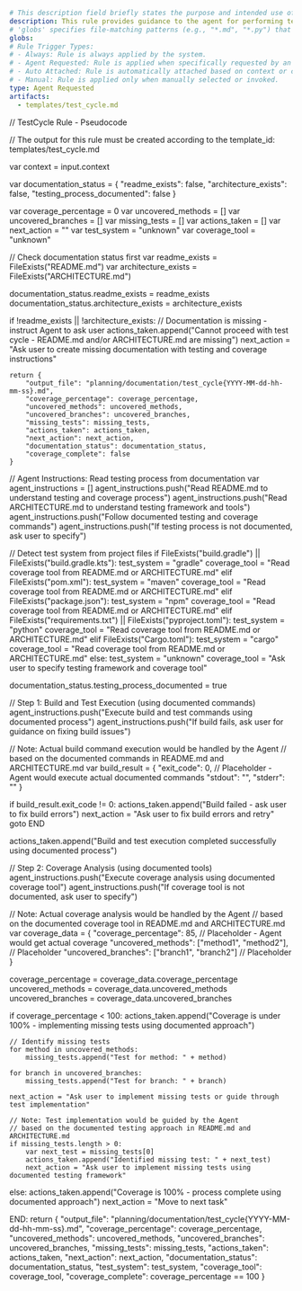 ```yaml
# This description field briefly states the purpose and intended use of this rule.
description: This rule provides guidance to the agent for performing testing and coverage analysis. It outlines how to check for required documentation, execute build and test commands using documented procedures, analyze code coverage, and identify missing tests. The rule does not automate any testing or analysis; the agent should follow the steps to ensure testing aligns with project standards and to generate comprehensive test cycle reports.
# 'globs' specifies file-matching patterns (e.g., "*.md", "*.py") that determine which files this rule applies to.
globs: 
# Rule Trigger Types: 
# - Always: Rule is always applied by the system.
# - Agent Requested: Rule is applied when specifically requested by an agent.
# - Auto Attached: Rule is automatically attached based on context or conditions.
# - Manual: Rule is applied only when manually selected or invoked.
type: Agent Requested
artifacts:
  - templates/test_cycle.md
```
// TestCycle Rule - Pseudocode

// The output for this rule must be created according to the template_id: templates/test_cycle.md

var context = input.context

var documentation_status = {
    "readme_exists": false,
    "architecture_exists": false,
    "testing_process_documented": false
}

var coverage_percentage = 0
var uncovered_methods = []
var uncovered_branches = []
var missing_tests = []
var actions_taken = []
var next_action = ""
var test_system = "unknown"
var coverage_tool = "unknown"

// Check documentation status first
var readme_exists = FileExists("README.md")
var architecture_exists = FileExists("ARCHITECTURE.md")

documentation_status.readme_exists = readme_exists
documentation_status.architecture_exists = architecture_exists

if !readme_exists || !architecture_exists:
    // Documentation is missing - instruct Agent to ask user
    actions_taken.append("Cannot proceed with test cycle - README.md and/or ARCHITECTURE.md are missing")
    next_action = "Ask user to create missing documentation with testing and coverage instructions"
    
    return {
        "output_file": "planning/documentation/test_cycle{YYYY-MM-dd-hh-mm-ss}.md",
        "coverage_percentage": coverage_percentage,
        "uncovered_methods": uncovered_methods,
        "uncovered_branches": uncovered_branches,
        "missing_tests": missing_tests,
        "actions_taken": actions_taken,
        "next_action": next_action,
        "documentation_status": documentation_status,
        "coverage_complete": false
    }

// Agent Instructions: Read testing process from documentation
var agent_instructions = []
agent_instructions.push("Read README.md to understand testing and coverage process")
agent_instructions.push("Read ARCHITECTURE.md to understand testing framework and tools")
agent_instructions.push("Follow documented testing and coverage commands")
agent_instructions.push("If testing process is not documented, ask user to specify")

// Detect test system from project files
if FileExists("build.gradle") || FileExists("build.gradle.kts"):
    test_system = "gradle"
    coverage_tool = "Read coverage tool from README.md or ARCHITECTURE.md"
elif FileExists("pom.xml"):
    test_system = "maven"
    coverage_tool = "Read coverage tool from README.md or ARCHITECTURE.md"
elif FileExists("package.json"):
    test_system = "npm"
    coverage_tool = "Read coverage tool from README.md or ARCHITECTURE.md"
elif FileExists("requirements.txt") || FileExists("pyproject.toml"):
    test_system = "python"
    coverage_tool = "Read coverage tool from README.md or ARCHITECTURE.md"
elif FileExists("Cargo.toml"):
    test_system = "cargo"
    coverage_tool = "Read coverage tool from README.md or ARCHITECTURE.md"
else:
    test_system = "unknown"
    coverage_tool = "Ask user to specify testing framework and coverage tool"

documentation_status.testing_process_documented = true

// Step 1: Build and Test Execution (using documented commands)
agent_instructions.push("Execute build and test commands using documented process")
agent_instructions.push("If build fails, ask user for guidance on fixing build issues")

// Note: Actual build command execution would be handled by the Agent
// based on the documented commands in README.md and ARCHITECTURE.md
var build_result = {
    "exit_code": 0, // Placeholder - Agent would execute actual documented commands
    "stdout": "",
    "stderr": ""
}

if build_result.exit_code != 0:
    actions_taken.append("Build failed - ask user to fix build errors")
    next_action = "Ask user to fix build errors and retry"
    goto END

actions_taken.append("Build and test execution completed successfully using documented process")

// Step 2: Coverage Analysis (using documented tools)
agent_instructions.push("Execute coverage analysis using documented coverage tool")
agent_instructions.push("If coverage tool is not documented, ask user to specify")

// Note: Actual coverage analysis would be handled by the Agent
// based on the documented coverage tool in README.md and ARCHITECTURE.md
var coverage_data = {
    "coverage_percentage": 85, // Placeholder - Agent would get actual coverage
    "uncovered_methods": ["method1", "method2"], // Placeholder
    "uncovered_branches": ["branch1", "branch2"] // Placeholder
}

coverage_percentage = coverage_data.coverage_percentage
uncovered_methods = coverage_data.uncovered_methods
uncovered_branches = coverage_data.uncovered_branches

if coverage_percentage < 100:
    actions_taken.append("Coverage is under 100% - implementing missing tests using documented approach")
    
    // Identify missing tests
    for method in uncovered_methods:
        missing_tests.append("Test for method: " + method)
    
    for branch in uncovered_branches:
        missing_tests.append("Test for branch: " + branch)
    
    next_action = "Ask user to implement missing tests or guide through test implementation"
    
    // Note: Test implementation would be guided by the Agent
    // based on the documented testing approach in README.md and ARCHITECTURE.md
    if missing_tests.length > 0:
        var next_test = missing_tests[0]
        actions_taken.append("Identified missing test: " + next_test)
        next_action = "Ask user to implement missing tests using documented testing framework"
else:
    actions_taken.append("Coverage is 100% - process complete using documented approach")
    next_action = "Move to next task"

END:
return {
    "output_file": "planning/documentation/test_cycle{YYYY-MM-dd-hh-mm-ss}.md",
    "coverage_percentage": coverage_percentage,
    "uncovered_methods": uncovered_methods,
    "uncovered_branches": uncovered_branches,
    "missing_tests": missing_tests,
    "actions_taken": actions_taken,
    "next_action": next_action,
    "documentation_status": documentation_status,
    "test_system": test_system,
    "coverage_tool": coverage_tool,
    "coverage_complete": coverage_percentage == 100
}
